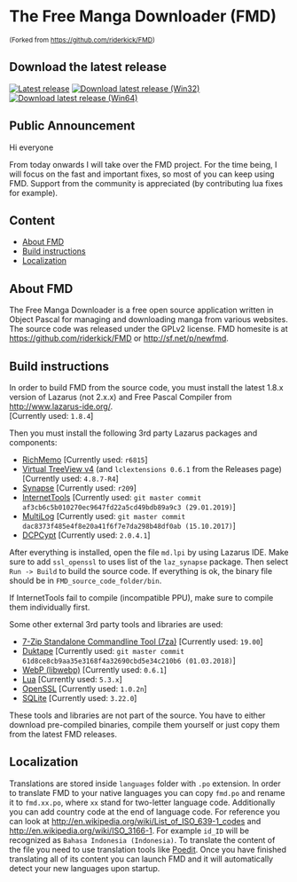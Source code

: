 # The Free Manga Downloader (FMD)

<sup>(Forked from https://github.com/riderkick/FMD)</sup>

## Download the latest release

[![Latest release](https://img.shields.io/github/release/fmd-project-team/FMD.svg)](https://github.com/fmd-project-team/FMD/releases/latest) [![Download latest release (Win32)](https://img.shields.io/github/downloads/fmd-project-team/FMD/latest/fmd_0.9.161.0.7z.svg?label=Win32)](https://github.com/fmd-project-team/FMD/releases/download/0.9.161.0/fmd_0.9.161.0.7z) [![Download latest release (Win64)](https://img.shields.io/github/downloads/fmd-project-team/FMD/latest/fmd_0.9.161.0_Win64.7z.svg?label=Win64)](https://github.com/fmd-project-team/FMD/releases/download/0.9.161.0/fmd_0.9.161.0_Win64.7z)

## Public Announcement

Hi everyone

From today onwards I will take over the FMD project. For the time being, I will focus on the fast and important fixes, so most of you can keep using FMD. Support from the community is appreciated (by contributing lua fixes for example).


## Content

- [About FMD](#about-fmd)
- [Build instructions](#build-instructions)
- [Localization](#localization)

## About FMD

The Free Manga Downloader is a free open source application written in Object Pascal for managing and downloading manga from various websites. The source code was released under the GPLv2 license. FMD homesite is at https://github.com/riderkick/FMD or http://sf.net/p/newfmd.

## Build instructions

In order to build FMD from the source code, you must install the latest 1.8.x version of Lazarus (not 2.x.x) and Free Pascal Compiler from http://www.lazarus-ide.org/.  
[Currently used: `1.8.4`]  
  
Then you must install the following 3rd party Lazarus packages and components:

 - [RichMemo](https://sourceforge.net/p/lazarus-ccr/svn/HEAD/tree/components/richmemo/) [Currently used: `r6815`]
 - [Virtual TreeView v4](https://github.com/blikblum/VirtualTreeView-Lazarus/tree/lazarus-v4) (and `lclextensions 0.6.1` from the Releases page) [Currently used: `4.8.7-R4`]
 - [Synapse](https://sourceforge.net/p/synalist/code/HEAD/tree/trunk/) [Currently used: `r209`]
 - [InternetTools](https://github.com/benibela/internettools) [Currently used: `git master commit af3cb6c5b010270ec9647fd22a5cd49bdb89a9c3 (29.01.2019)`]
 - [MultiLog](https://github.com/blikblum/multilog) [Currently used: `git master commit dac8373f485e4f8e20a41f6f7e7da298b48df0ab (15.10.2017)`]
 - [DCPCypt](https://sourceforge.net/projects/lazarus-ccr/) [Currently used: `2.0.4.1`]

After everything is installed, open the file `md.lpi` by using Lazarus IDE. Make sure to add `ssl_openssl` to uses list of the `laz_synapse` package.
Then select `Run -> Build` to build the source code. If everything is ok, the binary file should be in `FMD_source_code_folder/bin`.

If InternetTools fail to compile (incompatible PPU), make sure to compile them individually first.

Some other external 3rd party tools and libraries are used:

 - [7-Zip Standalone Commandline Tool (7za)](https://www.7-zip.org) [Currently used: `19.00`]
 - [Duktape](https://github.com/grijjy/DelphiDuktape) [Currently used: `git master commit 61d8ce8cb9aa35e3168f4a32690cbd5e34c210b6 (01.03.2018)`]
 - [WebP (libwebp)](https://github.com/webmproject/libwebp/) [Currently used: `0.6.1`]
 - [Lua](http://luabinaries.sourceforge.net/) [Currently used: `5.3.x`]
 - [OpenSSL](https://www.openssl.org/) [Currently used: `1.0.2n`]
 - [SQLite](https://www.sqlite.org/) [Currently used: `3.22.0`]

These tools and libraries are not part of the source. You have to either download pre-compiled binaries, compile them yourself or just copy them from the latest FMD releases.

## Localization

Translations are stored inside `languages` folder with `.po` extension. In order to translate FMD to your native languages you can copy `fmd.po` and rename it to `fmd.xx.po`, where `xx` stand for two-letter language code. Additionally you can add country code at the end of language code. For reference you can look at http://en.wikipedia.org/wiki/List_of_ISO_639-1_codes and http://en.wikipedia.org/wiki/ISO_3166-1. For example `id_ID` will be recognized as `Bahasa Indonesia (Indonesia)`. To translate the content of the file you need to use translation tools like [Poedit](https://poedit.net). Once you have finished translating all of its content you can launch FMD and it will automatically detect your new languages upon startup.

